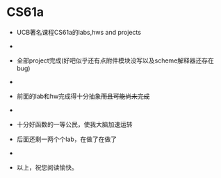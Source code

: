 # CS61a
- UCB著名课程CS61a的labs,hws and projects
- 
- 全部project完成(好吧似乎还有点附件模块没写以及scheme解释器还存在bug)
- 
- 前面的lab和hw完成得十分抽象~~而且可能尚未完成~~ 
- 
- 十分好函数的一等公民，使我大脑加速运转

- 后面还剩一两个个lab，在做了在做了
- 
* 以上，祝您阅读愉快。
